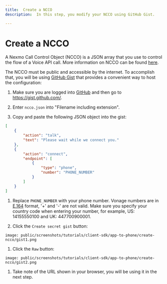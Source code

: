 ```yaml
---
title:  Create a NCCO
description:  In this step, you modify your NCCO using GitHub Gist.

---
```


Create a NCCO
=============

A Nexmo Call Control Object (NCCO) is a JSON array that you use to control the flow of a Voice API call. More information on NCCO can be found [here](/voice/voice-api/ncco-reference).

The NCCO must be public and accessible by the internet. To accomplish that, you will be using [GitHub Gist](https://gist.github.com/) that provides a convenient way to host the configuration:

1. Make sure you are logged into [GitHub](https://github.com) and then go to https://gist.github.com/.

2. Enter `ncco.json` into "Filename including extension".

3. Copy and paste the following JSON object into the gist:

```json
[
    {
        "action": "talk",
        "text": "Please wait while we connect you."
    },
    {
        "action": "connect",
        "endpoint": [
            {
                "type": "phone",
                "number": "PHONE_NUMBER"
            }
        ]
    }
]
```

1. Replace `PHONE_NUMBER` with your phone number. Vonage numbers are in [E.164](/concepts/guides/glossary#e-164-format) format, '\+' and '-' are not valid. Make sure you specify your country code when entering your number, for example, US: 14155550100 and UK: 447700900001\.

2. Click the `Create secret gist` button:

```screenshot
image: public/screenshots/tutorials/client-sdk/app-to-phone/create-ncco/gist1.png
```

1. Click the `Raw` button:

```screenshot
image: public/screenshots/tutorials/client-sdk/app-to-phone/create-ncco/gist2.png
```

1. Take note of the URL shown in your browser, you will be using it in the next step.

